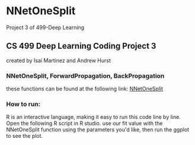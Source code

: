 # NNetOneSplit
Project 3 of 499-Deep Learning

## CS 499 Deep Learning Coding Project 3

created by Isai Martinez and Andrew Hurst

### NNetOneSplit, ForwardPropagation, BackPropagation

these functions can be found at the following link:
[NNetOneSplit](https://github.com/IM8065/NNetOneSplit/blob/master/NNetOneSplit.R)

### How to run:

R is an interactive language, making it easy to run this code line by line.
Open the following R script in R studio.
use our fit value with the NNetOneSplit function using the parameters you'd like, then run the ggplot to see the plot.

